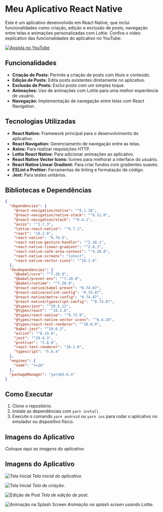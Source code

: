 # Meu Aplicativo React Native

Este é um aplicativo desenvolvido em React Native, que inclui funcionalidades como criação, edição e exclusão de posts, navegação entre telas e animações personalizadas com Lottie. Confira o vídeo explicativo das funcionalidades do aplicativo no YouTube:

[![Assista no YouTube](https://img.youtube.com/vi/Mu_dCO9gWcU/0.jpg)](https://youtu.be/Mu_dCO9gWcU?si=hIDvP2J3SXhN52E4)

## Funcionalidades

- **Criação de Posts:** Permite a criação de posts com título e conteúdo.
- **Edição de Posts:** Edita posts existentes diretamente no aplicativo.
- **Exclusão de Posts:** Exclui posts com um simples toque.
- **Animações:** Uso de animações com Lottie para uma melhor experiência de usuário.
- **Navegação:** Implementação de navegação entre telas com React Navigation.

## Tecnologias Utilizadas

- **React Native:** Framework principal para o desenvolvimento do aplicativo.
- **React Navigation:** Gerenciamento de navegação entre as telas.
- **Axios:** Para realizar requisições HTTP.
- **Lottie React Native:** Para adicionar animações ao aplicativo.
- **React Native Vector Icons:** Ícones para melhorar a interface do usuário.
- **React Native Linear Gradient:** Para criar fundos com gradientes suaves.
- **ESLint e Prettier:** Ferramentas de linting e formatação de código.
- **Jest:** Para testes unitários.

## Bibliotecas e Dependências

```json
{
  "dependencies": {
    "@react-navigation/native": "^6.1.18",
    "@react-navigation/native-stack": "^6.11.0",
    "@react-navigation/stack": "^6.4.1",
    "axios": "^1.7.3",
    "lottie-react-native": "^6.7.2",
    "react": "18.2.0",
    "react-native": "0.74.5",
    "react-native-gesture-handler": "^2.18.1",
    "react-native-linear-gradient": "^2.8.3",
    "react-native-safe-area-context": "^4.10.8",
    "react-native-screens": "latest",
    "react-native-vector-icons": "^10.1.0"
  },
  "devDependencies": {
    "@babel/core": "^7.20.0",
    "@babel/preset-env": "^7.20.0",
    "@babel/runtime": "^7.20.0",
    "@react-native/babel-preset": "0.74.87",
    "@react-native/eslint-config": "0.74.87",
    "@react-native/metro-config": "0.74.87",
    "@react-native/typescript-config": "^0.74.87",
    "@types/jest": "^29.5.12",
    "@types/react": "^18.2.6",
    "@types/react-native": "^0.73.0",
    "@types/react-native-vector-icons": "^6.4.18",
    "@types/react-test-renderer": "^18.0.0",
    "babel-jest": "^29.6.3",
    "eslint": "^8.19.0",
    "jest": "^29.6.3",
    "prettier": "2.8.8",
    "react-test-renderer": "18.2.0",
    "typescript": "5.0.4"
  },
  "engines": {
    "node": ">=18"
  },
  "packageManager": "yarn@3.6.4"
}
```

## Como Executar

1. Clone o repositório.
2. Instale as dependências com `yarn install`.
3. Execute o comando `yarn android` ou `yarn ios` para rodar o aplicativo no emulador ou dispositivo físico.

## Imagens do Aplicativo

*Coloque aqui as imagens do aplicativo.*

## Imagens do Aplicativo

![Tela Inicial](./src/assets/Home.jpg)
*Tela inicial do aplicativo.*

![Tela Inicial](./src/assets/criacao.jpg)
*Tela de criação.*

![Edição de Post](./src/assets/edição.jpg)
*Tela de edição de post.*

![Animação na Splash Screen](./src/assets/Splash.jpg)
*Animação na splash screen usando Lottie.*

